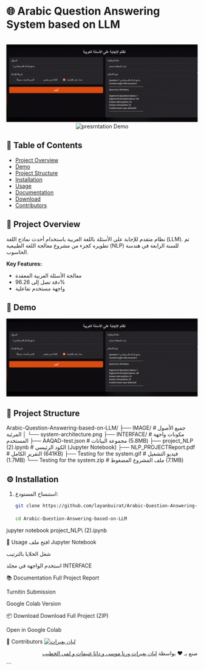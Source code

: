 # 🌐 Arabic Question Answering System based on LLM

<div align="center">
  <br>
  <img src="Testing%20for%20the%20system.gif" width="800" alt="System Demo">
  <br>
  <img src="presentation.gif" width="800" alt="presrntation Demo">
</div>

## 📝 Table of Contents
- [Project Overview](#-project-overview)
- [Demo](#-demo)
- [Project Structure](#-project-structure)
- [Installation](#-installation)
- [Usage](#-usage)
- [Documentation](#-documentation)
- [Download](#-download)
- [Contributors](#-contributors)

## 🌟 Project Overview
نظام متقدم للإجابة على الأسئلة باللغة العربية باستخدام أحدث نماذج اللغة (LLM). تم تطويره كجزء من مشروع معالجة اللغة الطبيعية (NLP) للسنة الرابعة في هندسة الحاسوب.

**Key Features:**
- معالجة الأسئلة العربية المعقدة
- دقة تصل إلى 96.26%
- واجهة مستخدم تفاعلية

## 🎥 Demo
<div align="center">
  <img src="Testing%20for%20the%20system.gif" width="800" alt="System Demo">
</div>

## 📂 Project Structure
Arabic-Question-Answering-based-on-LLM/
├── IMAGE/ # جميع الأصول المرئية
│ └── system-architecture.png
├── INTERFACE/ # مكونات واجهة المستخدم
├── AAQAD-test.json # مجموعة البيانات (5.8MB)
├── project_NLP (2).ipynb # الكود الرئيسي (Jupyter Notebook)
├── NLP_PROJECTReport.pdf # التقرير الكامل (641KB)
├── Testing for the system.gif # فيديو التشغيل (1.7MB)
└── Testing for the system.zip # ملف المشروع المضغوط (7.1MB)


## ⚙️ Installation
1. استنساخ المستودع:
   ```bash
   git clone https://github.com/layanbuirat/Arabic-Question-Answering-based-on-LLM.git

   cd Arabic-Question-Answering-based-on-LLM
jupyter notebook project_NLP\ \(2\).ipynb

🚀 Usage
افتح ملف Jupyter Notebook

شغل الخلايا بالترتيب

استخدم الواجهة في مجلد INTERFACE

📚 Documentation
Full Project Report

Turnitin Submission

Google Colab Version

📦 Download
Download Full Project (ZIP)

Open in Google Colab

👥 Contributors
<a href="https://github.com/layanbuirat"> <img src="https://avatars.githubusercontent.com/u/150757130?v=4" width="100" alt="ليان بعيرات"> </a><p align="right">صنع بـ ❤️ بواسطة <a href="https://github.com/layanbuirat"> ليان بعيرات ورنا موسى و دانا غنيمات و لمى الخطيب </a></p> ```
